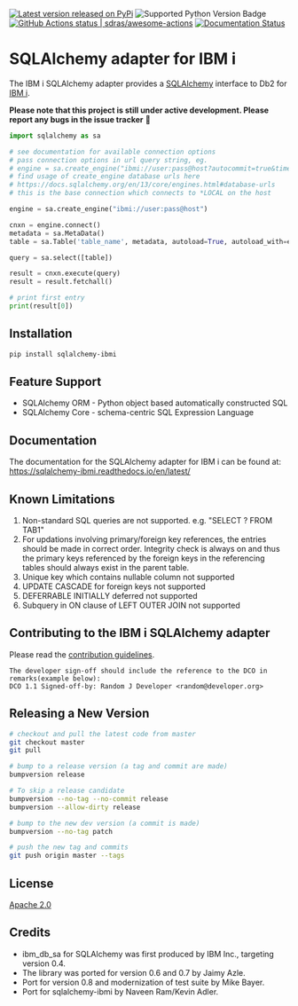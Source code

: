 [![Latest version released on PyPi](https://img.shields.io/pypi/v/crazy-ibmi.svg)](https://pypi.org/project/crazy-ibmi)
![Supported Python Version Badge](https://img.shields.io/pypi/pyversions/crazy-ibmi.svg)
[![GitHub Actions status | sdras/awesome-actions](https://github.com/crazy-penguins/sqlalchemy-ibmi/workflows/Build%20PR/badge.svg)](https://github.com/crazy-penguins/sqlalchemy-ibmi/actions?workflow=Build+PR)
[![Documentation Status](https://readthedocs.org/projects/sqlalchemy-ibmi/badge/?version=latest)](https://sqlalchemy-ibmi.readthedocs.io/en/latest/?badge=latest)


SQLAlchemy adapter for IBM i
=========

The IBM i SQLAlchemy adapter provides a [SQLAlchemy](https://www.sqlalchemy.org/) interface to Db2 for [IBM i](https://en.wikipedia.org/wiki/IBM_i).

**Please note that this project is still under active development. Please
 report any bugs in the issue tracker** :rotating_light: 

```python
import sqlalchemy as sa

# see documentation for available connection options
# pass connection options in url query string, eg.
# engine = sa.create_engine("ibmi://user:pass@host?autocommit=true&timeout=10"
# find usage of create_engine database urls here
# https://docs.sqlalchemy.org/en/13/core/engines.html#database-urls
# this is the base connection which connects to *LOCAL on the host

engine = sa.create_engine("ibmi://user:pass@host")

cnxn = engine.connect()
metadata = sa.MetaData()
table = sa.Table('table_name', metadata, autoload=True, autoload_with=engine)

query = sa.select([table])

result = cnxn.execute(query)
result = result.fetchall()

# print first entry
print(result[0])

```

Installation
-------------
```sh
pip install sqlalchemy-ibmi
```
 
Feature Support
----------------
- SQLAlchemy ORM  - Python object based automatically constructed SQL
- SQLAlchemy Core - schema-centric SQL Expression Language

Documentation
-------------

The documentation for the SQLAlchemy adapter for IBM i can be found at:
https://sqlalchemy-ibmi.readthedocs.io/en/latest/


Known Limitations 
-------------------------------------------------------------
1) Non-standard SQL queries are not supported. e.g. "SELECT ? FROM TAB1"
2) For updations involving primary/foreign key references, the entries should be made in correct order. Integrity check is always on and thus the primary keys referenced by the foreign keys in the referencing tables should always exist in the parent table.
3) Unique key which contains nullable column not supported
4) UPDATE CASCADE for foreign keys not supported
5) DEFERRABLE INITIALLY deferred not supported
6) Subquery in ON clause of LEFT OUTER JOIN not supported

Contributing to the IBM i SQLAlchemy adapter
----------------------------------------
Please read the [contribution guidelines](contributing/CONTRIBUTING.md).

```
The developer sign-off should include the reference to the DCO in remarks(example below):
DCO 1.1 Signed-off-by: Random J Developer <random@developer.org>
```

Releasing a New Version
-----------------------
```sh
# checkout and pull the latest code from master
git checkout master
git pull

# bump to a release version (a tag and commit are made)
bumpversion release

# To skip a release candidate
bumpversion --no-tag --no-commit release
bumpversion --allow-dirty release

# bump to the new dev version (a commit is made)
bumpversion --no-tag patch

# push the new tag and commits
git push origin master --tags
```

License
-------

[Apache 2.0](LICENSE)

Credits
-------
- ibm_db_sa for SQLAlchemy was first produced by IBM Inc., targeting version 0.4.
- The library was ported for version 0.6 and 0.7 by Jaimy Azle.
- Port for version 0.8 and modernization of test suite by Mike Bayer.
- Port for sqlalchemy-ibmi by Naveen Ram/Kevin Adler.
